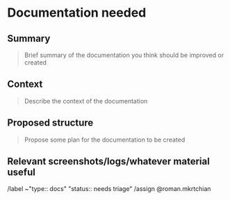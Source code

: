# Documentation needed

## Summary

> Brief summary of the documentation you think should be improved or created

## Context

> Describe the context of the documentation

## Proposed structure

> Propose some plan for the documentation to be created

## Relevant screenshots/logs/whatever material useful

/label ~"type:: docs" "status:: needs triage"
/assign @roman.mkrtchian 
